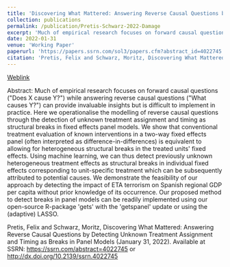 ```yaml
---
title: 'Discovering What Mattered: Answering Reverse Causal Questions by Detecting Unknown Treatment Assignment and Timing as Breaks in Panel Models'
collection: publications
permalink: /publication/Pretis-Schwarz-2022-Damage
excerpt: 'Much of empirical research focuses on forward causal questions ("Does X cause Y?") while answering reverse causal questions ("What causes Y?") can provide invaluable insights but is difficult to implement in practice. Here we operationalise the modelling of reverse causal questions through the detection of unknown treatment assignment and timing as structural breaks in fixed effects panel models. We show that conventional treatment evaluation of known interventions in a two-way fixed effects panel (often interpreted as difference-in-differences) is equivalent to allowing for heterogeneous structural breaks in the treated units' fixed effects. Using machine learning, we can thus detect previously unknown heterogeneous treatment effects as structural breaks in individual fixed effects corresponding to unit-specific treatment which can be subsequently attributed to potential causes. We demonstrate the feasibility of our approach by detecting the impact of ETA terrorism on Spanish regional GDP per capita without prior knowledge of its occurrence. Our proposed method to detect breaks in panel models can be readily implemented using our open-source R-package 'gets' with the 'getspanel' update or using the (adaptive) LASSO.'
date: 2022-01-31
venue: 'Working Paper'
paperurl: 'https://papers.ssrn.com/sol3/papers.cfm?abstract_id=4022745'
citation: 'Pretis, Felix and Schwarz, Moritz, Discovering What Mattered: Answering Reverse Causal Questions by Detecting Unknown Treatment Assignment and Timing as Breaks in Panel Models (January 31, 2022). Available at SSRN: https://ssrn.com/abstract=4022745 or http://dx.doi.org/10.2139/ssrn.4022745'
---
```

  
[Weblink](https://papers.ssrn.com/sol3/papers.cfm?abstract_id=4022745)


Abstract: 
Much of empirical research focuses on forward causal questions ("Does X cause Y?") while answering reverse causal questions ("What causes Y?") can provide invaluable insights but is difficult to implement in practice. Here we operationalise the modelling of reverse causal questions through the detection of unknown treatment assignment and timing as structural breaks in fixed effects panel models. We show that conventional treatment evaluation of known interventions in a two-way fixed effects panel (often interpreted as difference-in-differences) is equivalent to allowing for heterogeneous structural breaks in the treated units' fixed effects. Using machine learning, we can thus detect previously unknown heterogeneous treatment effects as structural breaks in individual fixed effects corresponding to unit-specific treatment which can be subsequently attributed to potential causes. We demonstrate the feasibility of our approach by detecting the impact of ETA terrorism on Spanish regional GDP per capita without prior knowledge of its occurrence. Our proposed method to detect breaks in panel models can be readily implemented using our open-source R-package 'gets' with the 'getspanel' update or using the (adaptive) LASSO.

Pretis, Felix and Schwarz, Moritz, Discovering What Mattered: Answering Reverse Causal Questions by Detecting Unknown Treatment Assignment and Timing as Breaks in Panel Models (January 31, 2022). Available at SSRN: https://ssrn.com/abstract=4022745 or http://dx.doi.org/10.2139/ssrn.4022745
